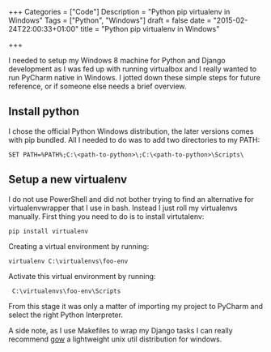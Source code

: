 +++
Categories = ["Code"]
Description = "Python pip virtualenv in Windows"
Tags = ["Python", "Windows"]
draft = false
date = "2015-02-24T22:00:33+01:00"
title = "Python pip virtualenv in Windows"

+++

I needed to setup my Windows 8 machine for Python and Django development as I
was fed up with running virtualbox and I really wanted to run PyCharm native
in Windows. I jotted down these simple steps for future reference, or if
someone else needs a brief overview.


## Install python

I chose the official Python Windows distribution, the later versions comes
with pip bundled. All I needed to do was to add two directories to my PATH:


    SET PATH=%PATH%;C:\<path-to-python>\;C:\<path-to-python>\Scripts\


## Setup a new virtualenv

I do not use PowerShell and did not bother trying to find an alternative
for virtualenvwrapper that I use in bash. Instead I just roll my virtualenvs
manually. First thing you need to do is to install virtutalenv:


    pip install virtualenv


Creating a virtual environment by running:


    virtualenv C:\virtualenvs\foo-env


Activate this virtual environment by running:


     C:\virtualenvs\foo-env\Scripts


From this stage it was only a matter of importing my project to PyCharm and
select the right Python Interpreter.

A side note, as I use Makefiles to wrap my Django tasks I can really
recommend [gow](https://github.com/bmatzelle/gow) a lightweight unix util
distribution for windows.
